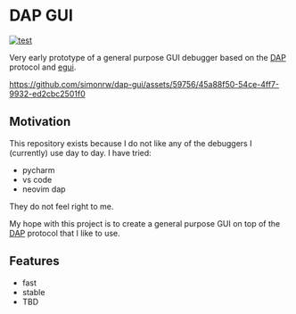 # DAP GUI

[![test](https://github.com/simonrw/dap-gui/actions/workflows/test.yml/badge.svg)](https://github.com/simonrw/dap-gui/actions/workflows/test.yml)

Very early prototype of a general purpose GUI debugger based on the [DAP][dap] protocol and [egui]([url](https://github.com/emilk/egui)).

https://github.com/simonrw/dap-gui/assets/59756/45a88f50-54ce-4ff7-9932-ed2cbc2501f0


## Motivation

This repository exists because I do not like any of the debuggers I (currently) use day to day. I have tried:

* pycharm
* vs code
* neovim dap

They do not feel right to me.

My hope with this project is to create a general purpose GUI on top of the [DAP][dap] protocol that I like to use.

## Features

* fast
* stable
* TBD

[dap]: https://microsoft.github.io/debug-adapter-protocol/

